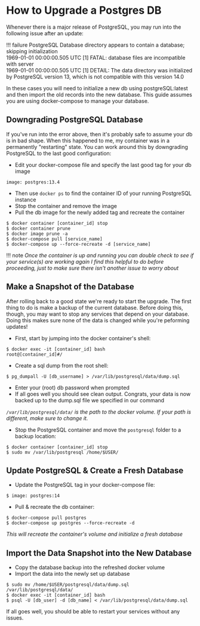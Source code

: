 # How to Upgrade a Postgres DB

Whenever there is a major release of PostgreSQL, you may run into the following issue
after an update:

!!! failure
    PostgreSQL Database directory appears to contain a database; skipping initialization  
    1969-01-01 00:00:00.505 UTC [1] FATAL: database files are incompatible with server  
    1969-01-01 00:00:00.505 UTC [1] DETAIL: The data directory was initialized by PostgreSQL version 13, which is not compatible with this version 14.0

In these cases you will need to initialize a new db using postgreSQL:latest and then import
the old records into the new database.  This guide assumes you are using docker-compose to manage
your database.

## Downgrading PostgreSQL Database

If you've run into the error above, then it's probably safe to assume your db is in bad shape.
When this happened to me, my container was in a permanently "restarting" state.  You can work around
this by downgrading PostgreSQL to the last good configuration:

- Edit your docker-compose file and specify the last good tag for your db image

```
image: postgres:13.4
```

- Then use `docker ps` to find the container ID of your running PostgreSQL instance
- Stop the container and remove the image
- Pull the db image for the newly added tag and recreate the container

```
$ docker container [container_id] stop
$ docker container prune
$ docker image prune -a
$ docker-compose pull [service_name]
$ docker-compose up --force-recreate -d [service_name]
```

!!! note
    _Once the container is up and running you can double check to see if your service(s) are working again_
    _I find this helpful to do before proceeding, just to make sure there isn't another issue to worry about_

## Make a Snapshot of the Database

After rolling back to a good state we're ready to start the upgrade.
The first thing to do is make a backup of the current database.  Before doing this, though,
you may want to stop any services that depend on your database.  Doing this makes sure
none of the data is changed while you're peforming updates!

- First, start by jumping into the docker container's shell:

```
$ docker exec -it [container_id] bash
root@[container_id]#/
```

- Create a sql dump from the root shell:

```
$ pg_dumpall -U [db_username] > /var/lib/postgresql/data/dump.sql
```

- Enter your (root) db password when prompted
- If all goes well you should see clean output.  Congrats, your data is now backed up to the dump.sql file we specified in our command

_`/var/lib/postgresql/data/` is the path to the docker volume.  If your path is different, make sure to change it._

- Stop the PostgreSQL container and move the `postgresql` folder to a backup location:

```
$ docker container [container_id] stop
$ sudo mv /var/lib/postgresql /home/$USER/
```

## Update PostgreSQL & Create a Fresh Database

- Update the PostgreSQL tag in your docker-compose file:

```
$ image: postgres:14
```

- Pull & recreate the db container:

```
$ docker-compose pull postgres
$ docker-compose up postgres --force-recreate -d
```

_This will recreate the container's volume and initialize a fresh database_

## Import the Data Snapshot into the New Database

- Copy the database backup into the refreshed docker volume
- Import the data into the newly set up database

```
$ sudo mv /home/$USER/postgresql/data/dump.sql /var/lib/postgresql/data/
$ docker exec -it [container_id] bash
$ psql -U [db_user] -d [db_name] < /var/lib/postgresql/data/dump.sql
```

If all goes well, you should be able to restart your services without any issues.
